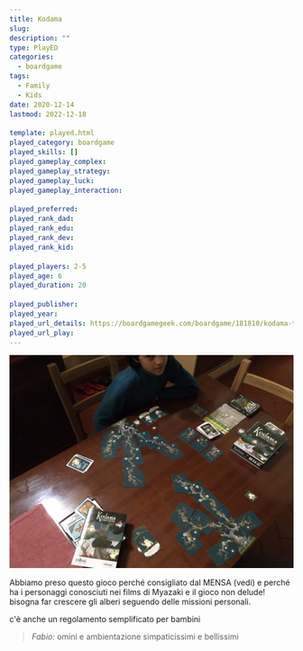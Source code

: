```yaml
---
title: Kodama
slug: 
description: ""
type: PlayED
categories:
  - boardgame
tags:
  - Family
  - Kids
date: 2020-12-14
lastmod: 2022-12-18

template: played.html
played_category: boardgame
played_skills: []
played_gameplay_complex: 
played_gameplay_strategy: 
played_gameplay_luck: 
played_gameplay_interaction: 

played_preferred:
played_rank_dad: 
played_rank_edu: 
played_rank_dev: 
played_rank_kid: 

played_players: 2-5
played_age: 6
played_duration: 20

played_publisher: 
played_year: 
played_url_details: https://boardgamegeek.com/boardgame/181810/kodama-tree-spirits
played_url_play: 
---
```


![](img/kodama.webp)

Abbiamo preso questo gioco perché consigliato dal MENSA (vedi)
e perché ha i personaggi conosciuti nei films di Myazaki
e il gioco non delude! bisogna far crescere gli alberi seguendo delle missioni personali.

c'è anche un regolamento semplificato per bambini

> *Fabio:*
> omini e ambientazione simpaticissimi e bellissimi
